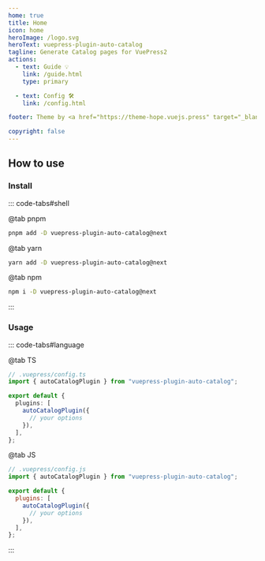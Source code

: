 ```yaml
---
home: true
title: Home
icon: home
heroImage: /logo.svg
heroText: vuepress-plugin-auto-catalog
tagline: Generate Catalog pages for VuePress2
actions:
  - text: Guide 💡
    link: /guide.html
    type: primary

  - text: Config 🛠
    link: /config.html

footer: Theme by <a href="https://theme-hope.vuejs.press" target="_blank">VuePress Theme Hope</a> | MIT Licensed, Copyright © 2019-present Mr.Hope

copyright: false
---
```


## How to use

### Install

::: code-tabs#shell

@tab pnpm

```bash
pnpm add -D vuepress-plugin-auto-catalog@next
```

@tab yarn

```bash
yarn add -D vuepress-plugin-auto-catalog@next
```

@tab npm

```bash
npm i -D vuepress-plugin-auto-catalog@next
```

:::

### Usage

::: code-tabs#language

@tab TS

```ts
// .vuepress/config.ts
import { autoCatalogPlugin } from "vuepress-plugin-auto-catalog";

export default {
  plugins: [
    autoCatalogPlugin({
      // your options
    }),
  ],
};
```

@tab JS

```js
// .vuepress/config.js
import { autoCatalogPlugin } from "vuepress-plugin-auto-catalog";

export default {
  plugins: [
    autoCatalogPlugin({
      // your options
    }),
  ],
};
```

:::

<NetlifyBadge />

<script setup lang="ts">
import NetlifyBadge from "@NetlifyBadge";
</script>
